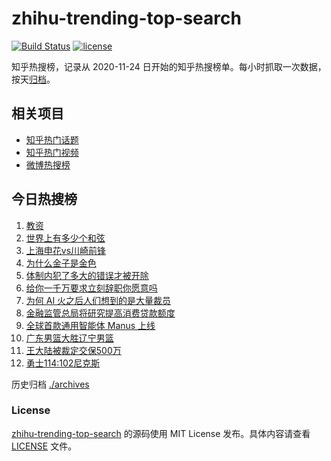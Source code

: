 # zhihu-trending-top-search

[![Build Status](https://github.com/justjavac/zhihu-trending-top-search/workflows/ci/badge.svg?branch=main)](https://github.com/justjavac/zhihu-trending-top-search/actions)
[![license](https://img.shields.io/github/license/justjavac/zhihu-trending-top-search)](https://github.com/justjavac/zhihu-trending-top-search/blob/main/LICENSE)

知乎热搜榜，记录从 2020-11-24 日开始的知乎热搜榜单。每小时抓取一次数据，按天[归档](./archives)。

## 相关项目

- [知乎热门话题](https://github.com/justjavac/zhihu-trending-hot-questions)
- [知乎热门视频](https://github.com/justjavac/zhihu-trending-hot-video)
- [微博热搜榜](https://github.com/justjavac/weibo-trending-hot-search)

## 今日热搜榜

<!-- BEGIN -->
<!-- 最后更新时间 Tue Mar 11 2025 16:19:41 GMT+0800 (China Standard Time) -->

1. [教资](https://www.zhihu.com/search?q=%E6%95%99%E8%B5%84)
1. [世界上有多少个和弦](https://www.zhihu.com/search?q=%E4%B8%96%E7%95%8C%E4%B8%8A%E6%9C%89%E5%A4%9A%E5%B0%91%E4%B8%AA%E5%92%8C%E5%BC%A6)
1. [上海申花vs川崎前锋](https://www.zhihu.com/search?q=%E4%B8%8A%E6%B5%B7%E7%94%B3%E8%8A%B1vs%E5%B7%9D%E5%B4%8E%E5%89%8D%E9%94%8B)
1. [为什么金子是金色](https://www.zhihu.com/search?q=%E4%B8%BA%E4%BB%80%E4%B9%88%E9%87%91%E5%AD%90%E6%98%AF%E9%87%91%E8%89%B2)
1. [体制内犯了多大的错误才被开除](https://www.zhihu.com/search?q=%E4%BD%93%E5%88%B6%E5%86%85%E7%8A%AF%E4%BA%86%E5%A4%9A%E5%A4%A7%E7%9A%84%E9%94%99%E8%AF%AF%E6%89%8D%E8%A2%AB%E5%BC%80%E9%99%A4)
1. [给你一千万要求立刻辞职你愿意吗](https://www.zhihu.com/search?q=%E7%BB%99%E4%BD%A0%E4%B8%80%E5%8D%83%E4%B8%87%E8%A6%81%E6%B1%82%E7%AB%8B%E5%88%BB%E8%BE%9E%E8%81%8C%E4%BD%A0%E6%84%BF%E6%84%8F%E5%90%97)
1. [为何 AI 火之后人们想到的是大量裁员](https://www.zhihu.com/search?q=%E4%B8%BA%E4%BD%95%20AI%20%E7%81%AB%E4%B9%8B%E5%90%8E%E4%BA%BA%E4%BB%AC%E6%83%B3%E5%88%B0%E7%9A%84%E6%98%AF%E5%A4%A7%E9%87%8F%E8%A3%81%E5%91%98)
1. [金融监管总局将研究提高消费贷款额度](https://www.zhihu.com/search?q=%E9%87%91%E8%9E%8D%E7%9B%91%E7%AE%A1%E6%80%BB%E5%B1%80%E5%B0%86%E7%A0%94%E7%A9%B6%E6%8F%90%E9%AB%98%E6%B6%88%E8%B4%B9%E8%B4%B7%E6%AC%BE%E9%A2%9D%E5%BA%A6)
1. [全球首款通用智能体 Manus 上线](https://www.zhihu.com/search?q=%E5%85%A8%E7%90%83%E9%A6%96%E6%AC%BE%E9%80%9A%E7%94%A8%E6%99%BA%E8%83%BD%E4%BD%93%20Manus%20%E4%B8%8A%E7%BA%BF)
1. [广东男篮大胜辽宁男篮](https://www.zhihu.com/search?q=%E5%B9%BF%E4%B8%9C%E7%94%B7%E7%AF%AE%E5%A4%A7%E8%83%9C%E8%BE%BD%E5%AE%81%E7%94%B7%E7%AF%AE)
1. [王大陆被裁定交保500万](https://www.zhihu.com/search?q=%E7%8E%8B%E5%A4%A7%E9%99%86%E8%A2%AB%E8%A3%81%E5%AE%9A%E4%BA%A4%E4%BF%9D500%E4%B8%87)
1. [勇士114:102尼克斯](https://www.zhihu.com/search?q=%E5%8B%87%E5%A3%AB114%3A102%E5%B0%BC%E5%85%8B%E6%96%AF)

<!-- END -->

历史归档 [./archives](./archives)

### License

[zhihu-trending-top-search](https://github.com/justjavac/zhihu-trending-top-search) 的源码使用 MIT License
发布。具体内容请查看 [LICENSE](./LICENSE) 文件。
